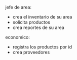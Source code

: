 jefe de area:
- crea el inventario de su area
- solicita productos
- crea reportes de su area

economico:
- registra los productos por id
- crea proveedores